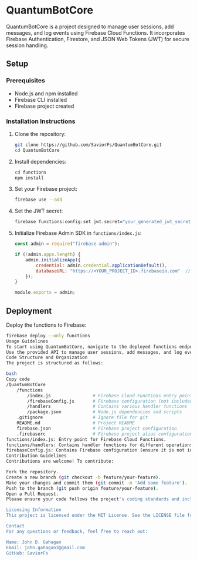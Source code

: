 # QuantumBotCore

QuantumBotCore is a project designed to manage user sessions, add messages, and log events using Firebase Cloud Functions. It incorporates Firebase Authentication, Firestore, and JSON Web Tokens (JWT) for secure session handling.

## Setup

### Prerequisites
- Node.js and npm installed
- Firebase CLI installed
- Firebase project created

### Installation Instructions

1. Clone the repository:
    ```bash
    git clone https://github.com/SaviorFs/QuantumBotCore.git
    cd QuantumBotCore
    ```

2. Install dependencies:
    ```bash
    cd functions
    npm install
    ```

3. Set your Firebase project:
    ```bash
    firebase use --add
    ```

4. Set the JWT secret:
    ```bash
    firebase functions:config:set jwt.secret="your_generated_jwt_secret"
    ```

5. Initialize Firebase Admin SDK in `functions/index.js`:
    ```javascript
    const admin = require("firebase-admin");

    if (!admin.apps.length) {
        admin.initializeApp({
            credential: admin.credential.applicationDefault(),
            databaseURL: "https://<YOUR_PROJECT_ID>.firebaseio.com"  // Replace with your actual database URL
        });
    }

    module.exports = admin;
    ```

## Deployment

Deploy the functions to Firebase:
```bash
firebase deploy --only functions
Usage Guidelines
To start using QuantumBotCore, navigate to the deployed functions endpoint.
Use the provided API to manage user sessions, add messages, and log events.
Code Structure and Organization
The project is structured as follows:

bash
Copy code
/QuantumBotCore
    /functions
        /index.js                # Firebase Cloud Functions entry point
        /firebaseConfig.js       # Firebase configuration (not included in repo)
        /handlers                # Contains various handler functions
        /package.json            # Node.js dependencies and scripts
    .gitignore                   # Ignore file for git
    README.md                    # Project README
    firebase.json                # Firebase project configuration
    .firebaserc                  # Firebase project alias configuration
functions/index.js: Entry point for Firebase Cloud Functions.
functions/handlers: Contains handler functions for different operations.
firebaseConfig.js: Contains Firebase configuration (ensure it is not included in the repo).
Contribution Guidelines
Contributions are welcome! To contribute:

Fork the repository.
Create a new branch (git checkout -b feature/your-feature).
Make your changes and commit them (git commit -m 'Add some feature').
Push to the branch (git push origin feature/your-feature).
Open a Pull Request.
Please ensure your code follows the project's coding standards and includes relevant tests.

Licensing Information
This project is licensed under the MIT License. See the LICENSE file for details.

Contact
For any questions or feedback, feel free to reach out:

Name: John D. Gahagan
Email: john.gahagan3@gmail.com
GitHub: SaviorFs
